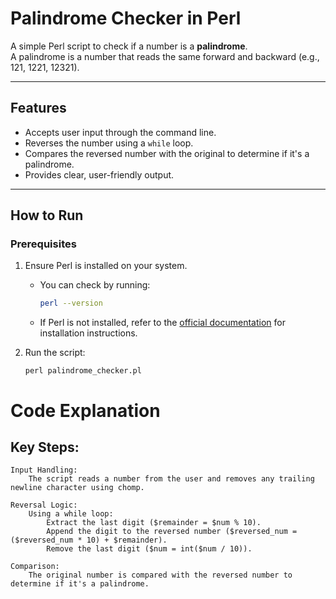 # Palindrome Checker in Perl

A simple Perl script to check if a number is a **palindrome**.  
A palindrome is a number that reads the same forward and backward (e.g., 121, 1221, 12321).

---

## Features
- Accepts user input through the command line.
- Reverses the number using a `while` loop.
- Compares the reversed number with the original to determine if it's a palindrome.
- Provides clear, user-friendly output.

---

## **How to Run**

### Prerequisites
1. Ensure Perl is installed on your system.
   - You can check by running:
     ```bash
     perl --version
     ```
   - If Perl is not installed, refer to the [official documentation](https://www.perl.org/get.html) for installation instructions.

2. Run the script:

       perl palindrome_checker.pl

  

# Code Explanation
## Key Steps:

    Input Handling:
        The script reads a number from the user and removes any trailing newline character using chomp.

    Reversal Logic:
        Using a while loop:
            Extract the last digit ($remainder = $num % 10).
            Append the digit to the reversed number ($reversed_num = ($reversed_num * 10) + $remainder).
            Remove the last digit ($num = int($num / 10)).

    Comparison:
        The original number is compared with the reversed number to determine if it's a palindrome.
